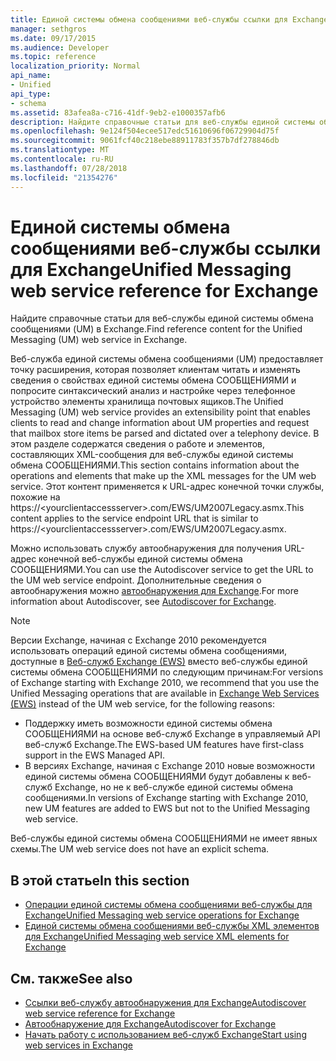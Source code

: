 ```yaml
---
title: Единой системы обмена сообщениями веб-службы ссылки для Exchange
manager: sethgros
ms.date: 09/17/2015
ms.audience: Developer
ms.topic: reference
localization_priority: Normal
api_name:
- Unified
api_type:
- schema
ms.assetid: 83afea8a-c716-41df-9eb2-e1000357afb6
description: Найдите справочные статьи для веб-службы единой системы обмена сообщениями (UM) в Exchange.
ms.openlocfilehash: 9e124f504ecee517edc51610696f06729904d75f
ms.sourcegitcommit: 9061fcf40c218ebe88911783f357b7df278846db
ms.translationtype: MT
ms.contentlocale: ru-RU
ms.lasthandoff: 07/28/2018
ms.locfileid: "21354276"
---
```

# <a name="unified-messaging-web-service-reference-for-exchange"></a><span data-ttu-id="0920f-103">Единой системы обмена сообщениями веб-службы ссылки для Exchange</span><span class="sxs-lookup"><span data-stu-id="0920f-103">Unified Messaging web service reference for Exchange</span></span>

<span data-ttu-id="0920f-104">Найдите справочные статьи для веб-службы единой системы обмена сообщениями (UM) в Exchange.</span><span class="sxs-lookup"><span data-stu-id="0920f-104">Find reference content for the Unified Messaging (UM) web service in Exchange.</span></span>
  
<span data-ttu-id="0920f-105">Веб-служба единой системы обмена сообщениями (UM) предоставляет точку расширения, которая позволяет клиентам читать и изменять сведения о свойствах единой системы обмена СООБЩЕНИЯМИ и попросите синтаксический анализ и настройке через телефонное устройство элементы хранилища почтовых ящиков.</span><span class="sxs-lookup"><span data-stu-id="0920f-105">The Unified Messaging (UM) web service provides an extensibility point that enables clients to read and change information about UM properties and request that mailbox store items be parsed and dictated over a telephony device.</span></span> <span data-ttu-id="0920f-106">В этом разделе содержатся сведения о работе и элементов, составляющих XML-сообщения для веб-службы единой системы обмена СООБЩЕНИЯМИ.</span><span class="sxs-lookup"><span data-stu-id="0920f-106">This section contains information about the operations and elements that make up the XML messages for the UM web service.</span></span> <span data-ttu-id="0920f-107">Этот контент применяется к URL-адрес конечной точки службы, похожие на https://\<yourclientaccessserver\>.com/EWS/UM2007Legacy.asmx.</span><span class="sxs-lookup"><span data-stu-id="0920f-107">This content applies to the service endpoint URL that is similar to https://\<yourclientaccessserver\>.com/EWS/UM2007Legacy.asmx.</span></span> 
  
<span data-ttu-id="0920f-108">Можно использовать службу автообнаружения для получения URL-адрес конечной веб-службы единой системы обмена СООБЩЕНИЯМИ.</span><span class="sxs-lookup"><span data-stu-id="0920f-108">You can use the Autodiscover service to get the URL to the UM web service endpoint.</span></span> <span data-ttu-id="0920f-109">Дополнительные сведения о автообнаружения можно [автообнаружения для Exchange](../exchange-web-services/autodiscover-for-exchange.md).</span><span class="sxs-lookup"><span data-stu-id="0920f-109">For more information about Autodiscover, see [Autodiscover for Exchange](../exchange-web-services/autodiscover-for-exchange.md).</span></span>
  
> [!NOTE]
>  <span data-ttu-id="0920f-110">Версии Exchange, начиная с Exchange 2010 рекомендуется использовать операций единой системы обмена сообщениями, доступные в [Веб-служб Exchange (EWS)](http://msdn.microsoft.com/library/60285497-0c4e-4e51-84e1-34dd6d89a5d8%28Office.15%29.aspx) вместо веб-службы единой системы обмена СООБЩЕНИЯМИ по следующим причинам:</span><span class="sxs-lookup"><span data-stu-id="0920f-110">For versions of Exchange starting with Exchange 2010, we recommend that you use the Unified Messaging operations that are available in [Exchange Web Services (EWS)](http://msdn.microsoft.com/library/60285497-0c4e-4e51-84e1-34dd6d89a5d8%28Office.15%29.aspx) instead of the UM web service, for the following reasons:</span></span> 
> - <span data-ttu-id="0920f-111">Поддержку иметь возможности единой системы обмена СООБЩЕНИЯМИ на основе веб-служб Exchange в управляемый API веб-служб Exchange.</span><span class="sxs-lookup"><span data-stu-id="0920f-111">The EWS-based UM features have first-class support in the EWS Managed API.</span></span> 
> - <span data-ttu-id="0920f-112">В версиях Exchange, начиная с Exchange 2010 новые возможности единой системы обмена СООБЩЕНИЯМИ будут добавлены к веб-служб Exchange, но не к веб-службе единой системы обмена сообщениями.</span><span class="sxs-lookup"><span data-stu-id="0920f-112">In versions of Exchange starting with Exchange 2010, new UM features are added to EWS but not to the Unified Messaging web service.</span></span> 
  
<span data-ttu-id="0920f-113">Веб-службы единой системы обмена СООБЩЕНИЯМИ не имеет явных схемы.</span><span class="sxs-lookup"><span data-stu-id="0920f-113">The UM web service does not have an explicit schema.</span></span>
  
## <a name="in-this-section"></a><span data-ttu-id="0920f-114">В этой статье</span><span class="sxs-lookup"><span data-stu-id="0920f-114">In this section</span></span>
<span data-ttu-id="0920f-115"><a name="bk_InThisSection"> </a></span><span class="sxs-lookup"><span data-stu-id="0920f-115"></span></span>

- [<span data-ttu-id="0920f-116">Операции единой системы обмена сообщениями веб-службы для Exchange</span><span class="sxs-lookup"><span data-stu-id="0920f-116">Unified Messaging web service operations for Exchange</span></span>](unified-messaging-web-service-operations-for-exchange.md)   
- [<span data-ttu-id="0920f-117">Единой системы обмена сообщениями веб-службы XML элементов для Exchange</span><span class="sxs-lookup"><span data-stu-id="0920f-117">Unified Messaging web service XML elements for Exchange</span></span>](unified-messaging-web-service-xml-elements-for-exchange.md)
    
## <a name="see-also"></a><span data-ttu-id="0920f-118">См. также</span><span class="sxs-lookup"><span data-stu-id="0920f-118">See also</span></span>

- [<span data-ttu-id="0920f-119">Ссылки веб-службу автообнаружения для Exchange</span><span class="sxs-lookup"><span data-stu-id="0920f-119">Autodiscover web service reference for Exchange</span></span>](autodiscover-web-service-reference-for-exchange.md)
- [<span data-ttu-id="0920f-120">Автообнаружение для Exchange</span><span class="sxs-lookup"><span data-stu-id="0920f-120">Autodiscover for Exchange</span></span>](../exchange-web-services/autodiscover-for-exchange.md)
- [<span data-ttu-id="0920f-121">Начать работу с использованием веб-служб Exchange</span><span class="sxs-lookup"><span data-stu-id="0920f-121">Start using web services in Exchange</span></span>](../exchange-web-services/start-using-web-services-in-exchange.md)
    

